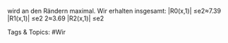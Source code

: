 wird an den Rändern maximal. Wir erhalten insgesamt:
|R0(x,1)| ≤e2≈7.39
|R1(x,1)| ≤e2
2≈3.69
|R2(x,1)| ≤e2

   Tags & Topics:
   #Wir